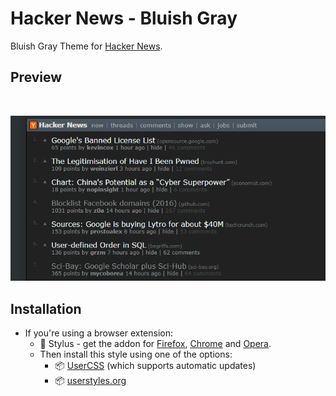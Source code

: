 # Hacker News - Bluish Gray

Bluish Gray Theme for [Hacker News](https://news.ycombinator.com/).

## Preview

<br />
<p align="center">
  <img src="/images/main_view.png" alt="Main View">

## Installation

* If you're using a browser extension:
  * 🎨 Stylus - get the addon for [Firefox](https://addons.mozilla.org/en-US/firefox/addon/styl-us/), [Chrome](https://chrome.google.com/webstore/detail/stylus/clngdbkpkpeebahjckkjfobafhncgmne) and [Opera](https://addons.opera.com/en-gb/extensions/details/stylus/). <br>
  * Then install this style using one of the options:
    * 📦 [UserCSS](https://github.com/pyxelr/hacker-news-bluish-gray/raw/master/HackerNews-BluishGray.user.css) (which supports automatic updates)
    * 📦 [userstyles.org](https://userstyles.org/styles/157400/hacker-news-bluish-gray-2020)
